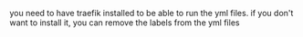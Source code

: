 you need to have traefik installed to be able to run the yml files. if you don't want to install it, you can remove the labels from the yml files
